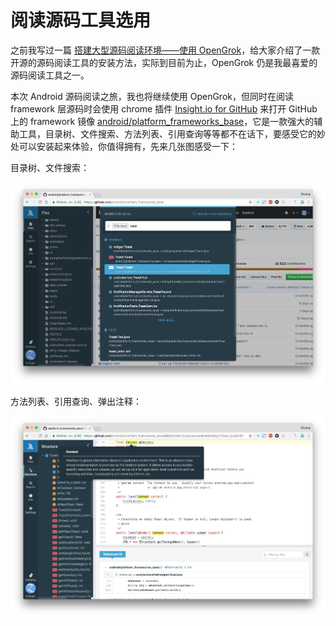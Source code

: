 # 阅读源码工具选用

之前我写过一篇 [搭建大型源码阅读环境——使用 OpenGrok][1]，给大家介绍了一款开源的源码阅读工具的安装方法，实际到目前为止，OpenGrok 仍是我最喜爱的源码阅读工具之一。

本次 Android 源码阅读之旅，我也将继续使用 OpenGrok，但同时在阅读 framework 层源码时会使用 chrome 插件 [Insight.io for GitHub][2] 来打开 GitHub 上的 framework 镜像 [android/platform_frameworks_base][3]，它是一款强大的辅助工具，目录树、文件搜索、方法列表、引用查询等等都不在话下，要感受它的妙处可以安装起来体验，你值得拥有，先来几张图感受一下：

目录树、文件搜索：

![](assets/file-tree-and-search.png)

方法列表、引用查询、弹出注释：

![](assets/outline-and-refrerence.png)

[1]: http://mazhuang.org/2016/12/14/rtfsc-with-opengrok/
[2]: https://chrome.google.com/webstore/detail/insightio-for-github/pmhfgjjhhomfplgmbalncpcohgeijonh
[3]: https://github.com/android/platform_frameworks_base
